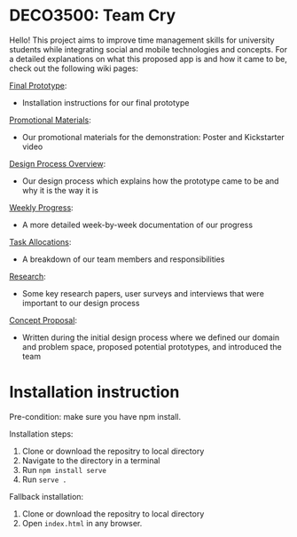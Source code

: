 # DECO3500: Team Cry

Hello! This project aims to improve time management skills for university students while integrating social and mobile technologies and concepts. 
For a detailed explanations on what this proposed app is and how it came to be, check out the following wiki pages:

<a href="https://github.com/sherry325/deco-3500-Cry/wiki/Final-Prototype">Final Prototype</a>:
* Installation instructions for our final prototype

<a href="https://github.com/sherry325/deco-3500-Cry/wiki/Promotional-Materials">Promotional Materials</a>:  
* Our promotional materials for the demonstration: Poster and Kickstarter video

<a href="https://github.com/sherry325/deco-3500-Cry/wiki/Design-Process-Overview">Design Process Overview</a>:  
* Our design process which explains how the prototype came to be and why it is the way it is

<a href="https://github.com/sherry325/deco-3500-Cry/wiki/Team-Progress#weekly-progress">Weekly Progress</a>: 
* A more detailed week-by-week documentation of our progress

<a href="https://github.com/sherry325/deco-3500-Cry/wiki/Team-Progress#task-allocation">Task Allocations</a>: 
* A breakdown of our team members and responsibilities 

<a href="https://github.com/sherry325/deco-3500-Cry/wiki/Research">Research</a>:
* Some key research papers, user surveys and interviews that were important to our design process

<a href="https://github.com/sherry325/deco-3500-Cry/wiki/Concept-Proposal">Concept Proposal</a>:  
* Written during the initial design process where we defined our domain and problem space, proposed potential prototypes, and introduced the team

# Installation instruction
Pre-condition: make sure you have npm install.

Installation steps:
1. Clone or download the repositry to local directory
2. Navigate to the directory in a terminal
3. Run `npm install serve`
4. Run `serve .`

Fallback installation:
1. Clone or download the repositry to local directory
2. Open `index.html` in any browser.
